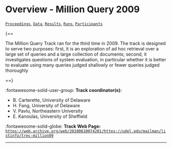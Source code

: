 # Overview - Million Query 2009

[`Proceedings`](./proceedings.md), [`Data`](./data.md), [`Results`](./results.md), [`Runs`](./runs.md), [`Participants`](./participants.md)

{==

The Million Query Track ran for the third time in 2009. The track is designed to serve two purposes: first, it is an exploration of ad hoc retrieval over a large set of queries and a large collection of documents; second, it investigates questions of system evaluation, in particular whether it is better to evaluate using many queries judged shallowly or fewer queries judged thoroughly

==}

:fontawesome-solid-user-group: **Track coordinator(s):**

- B. Carterette, University of Delaware 
- H. Fang, University of Delaware 
- V. Pavlu, Northeastern University 
- E. Kanoulas, University of Sheffield 

:fontawesome-solid-globe: **Track Web Page:** [`https://web.archive.org/web/20100610074201/https://udel.edu/mailman/listinfo/trec-million09`](https://web.archive.org/web/20100610074201/https://udel.edu/mailman/listinfo/trec-million09) 

---

